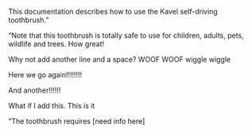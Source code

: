 This documentation describes how to use the Kavel self-driving toothbrush.”

“Note that this toothbrush is totally safe to use for children, adults, pets, wildlife and trees. How great!

Why not add another line and a space? WOOF WOOF wiggle wiggle

Here we go again!!!!!!!!

And another!!!!!!

What if I add this. This is it

“The toothbrush requires [need info here]